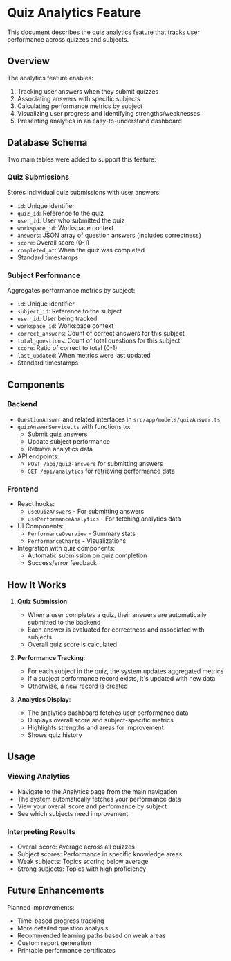 # Quiz Analytics Feature

This document describes the quiz analytics feature that tracks user performance across quizzes and subjects.

## Overview

The analytics feature enables:

1. Tracking user answers when they submit quizzes
2. Associating answers with specific subjects
3. Calculating performance metrics by subject
4. Visualizing user progress and identifying strengths/weaknesses
5. Presenting analytics in an easy-to-understand dashboard

## Database Schema

Two main tables were added to support this feature:

### Quiz Submissions
Stores individual quiz submissions with user answers:
- `id`: Unique identifier
- `quiz_id`: Reference to the quiz
- `user_id`: User who submitted the quiz
- `workspace_id`: Workspace context  
- `answers`: JSON array of question answers (includes correctness)
- `score`: Overall score (0-1)
- `completed_at`: When the quiz was completed
- Standard timestamps

### Subject Performance
Aggregates performance metrics by subject:
- `id`: Unique identifier
- `subject_id`: Reference to the subject
- `user_id`: User being tracked
- `workspace_id`: Workspace context
- `correct_answers`: Count of correct answers for this subject
- `total_questions`: Count of total questions for this subject
- `score`: Ratio of correct to total (0-1)
- `last_updated`: When metrics were last updated
- Standard timestamps

## Components

### Backend
- `QuestionAnswer` and related interfaces in `src/app/models/quizAnswer.ts`
- `quizAnswerService.ts` with functions to:
  - Submit quiz answers
  - Update subject performance
  - Retrieve analytics data
- API endpoints:
  - `POST /api/quiz-answers` for submitting answers
  - `GET /api/analytics` for retrieving performance data

### Frontend
- React hooks:
  - `useQuizAnswers` - For submitting answers
  - `usePerformanceAnalytics` - For fetching analytics data
- UI Components:
  - `PerformanceOverview` - Summary stats
  - `PerformanceCharts` - Visualizations
- Integration with quiz components:
  - Automatic submission on quiz completion
  - Success/error feedback

## How It Works

1. **Quiz Submission**:
   - When a user completes a quiz, their answers are automatically submitted to the backend
   - Each answer is evaluated for correctness and associated with subjects
   - Overall quiz score is calculated

2. **Performance Tracking**:
   - For each subject in the quiz, the system updates aggregated metrics
   - If a subject performance record exists, it's updated with new data
   - Otherwise, a new record is created

3. **Analytics Display**:
   - The analytics dashboard fetches user performance data
   - Displays overall score and subject-specific metrics
   - Highlights strengths and areas for improvement
   - Shows quiz history

## Usage

### Viewing Analytics
- Navigate to the Analytics page from the main navigation
- The system automatically fetches your performance data
- View your overall score and performance by subject
- See which subjects need improvement

### Interpreting Results
- Overall score: Average across all quizzes
- Subject scores: Performance in specific knowledge areas
- Weak subjects: Topics scoring below average
- Strong subjects: Topics with high proficiency

## Future Enhancements

Planned improvements:
- Time-based progress tracking
- More detailed question analysis
- Recommended learning paths based on weak areas
- Custom report generation
- Printable performance certificates 